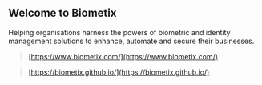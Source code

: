 Welcome to Biometix
-------------------
Helping organisations harness the powers of biometric and identity management solutions to enhance, automate and secure their businesses.

> [https://www.biometix.com/](https://www.biometix.com/)

> [https://biometix.github.io/](https://biometix.github.io/)
